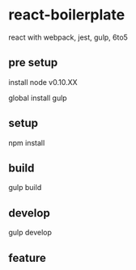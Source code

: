 # react-boilerplate
react with webpack, jest, gulp, 6to5

## pre setup

install node v0.10.XX

global install gulp

## setup

npm install


## build

gulp build

## develop

gulp develop

## feature
